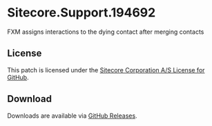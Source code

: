 # Sitecore.Support.194692
FXM assigns interactions to the dying contact after merging contacts

## License  
This patch is licensed under the [Sitecore Corporation A/S License for GitHub](https://github.com/sitecoresupport/Sitecore.Support.194692/blob/master/LICENSE).  

## Download  
Downloads are available via [GitHub Releases](https://github.com/sitecoresupport/Sitecore.Support.194692/releases).  
